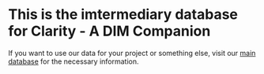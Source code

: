 # This is the imtermediary database for Clarity - A DIM Companion

If you want to use our data for your project or something else, visit our [main database](https://github.com/Ice-mourne/database-clarity) for the necessary information.
